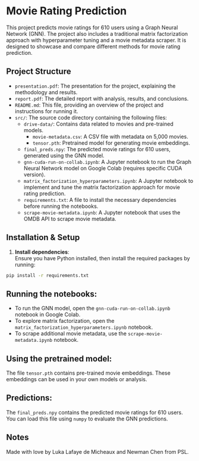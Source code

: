 # Movie Rating Prediction

This project predicts movie ratings for 610 users using a Graph Neural Network (GNN). The project also includes a traditional matrix factorization approach with hyperparameter tuning and a movie metadata scraper. It is designed to showcase and compare different methods for movie rating prediction.

## Project Structure

- `presentation.pdf`: The presentation for the project, explaining the methodology and results.
- `report.pdf`: The detailed report with analysis, results, and conclusions.
- `README.md`: This file, providing an overview of the project and instructions for running it.
- `src/`: The source code directory containing the following files:
  - `drive-data/`: Contains data related to movies and pre-trained models.
    - `movie-metadata.csv`: A CSV file with metadata on 5,000 movies.
    - `tensor.pth`: Pretrained model for generating movie embeddings.
  - `final_preds.npy`: The predicted movie ratings for 610 users, generated using the GNN model.
  - `gnn-cuda-run-on-collab.ipynb`: A Jupyter notebook to run the Graph Neural Network model on Google Colab (requires specific CUDA version).
  - `matrix_factorization_hyperparameters.ipynb`: A Jupyter notebook to implement and tune the matrix factorization approach for movie rating prediction.
  - `requirements.txt`: A file to install the necessary dependencies before running the notebooks.
  - `scrape-movie-metadata.ipynb`: A Jupyter notebook that uses the OMDB API to scrape movie metadata.

## Installation & Setup

1. **Install dependencies**:  
  Ensure you have Python installed, then install the required packages by running:

  ```bash
  pip install -r requirements.txt
  ``` 

## Running the notebooks:
- To run the GNN model, open the `gnn-cuda-run-on-collab.ipynb` notebook in Google Colab.
- To explore matrix factorization, open the `matrix_factorization_hyperparameters.ipynb` notebook.
- To scrape additional movie metadata, use the `scrape-movie-metadata.ipynb` notebook.

## Using the pretrained model:
The file `tensor.pth` contains pre-trained movie embeddings. These embeddings can be used in your own models or analysis.

## Predictions:
The `final_preds.npy` contains the predicted movie ratings for 610 users. You can load this file using `numpy` to evaluate the GNN predictions.

## Notes
Made with love by Luka Lafaye de Micheaux and Newman Chen from PSL.

